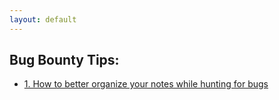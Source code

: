 ```yaml
---
layout: default
---
```



<!-- ## Publications:

-   [1. Simple example](#) -->

## Bug Bounty Tips:

- [1. How to better organize your notes while hunting for bugs](/tips/2019/06/11/organize-your-notes-bug-bounty)

<!-- ## Write Ups:

-   [1. Simple Example](#) -->
